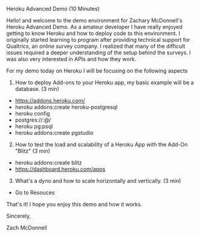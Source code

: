 Heroku Advanced Demo (10 Minutes)

Hello! and welcome to the demo environment for Zachary McDonnell's Heroku Advanced Demo.
As a amateur developer I have really enjoyed getting to know Heroku and how to deploy code to this environment.
I originally started learning to program after providing technical support for Qualtrics, an online survey company. I realized that many of the difficult issues required a deeper understanding of the setup behind the surveys. I was also very interested in APIs and how they work.


For my demo today on Heroku I will be focusing on the following aspects

1) How to deploy Add-ons to your Heroku app, my basic example will be a database. (3 min)
- https://addons.heroku.com/
- heroku addons:create heroku-postgresql
- heroku config
- postgres://<username>:<password>@<host>/<dbname>
- heroku pg:psql
- heroku addons:create pgstudio

2) How to test the load and scalability of a Heroku App with the Add-On "Blitz" (3 min)
- heroku addons:create blitz
- https://dashboard.heroku.com/apps

3) What's a dyno and how to scale horizontally and vertically. (3 min)
- Go to Resouces




That's it! I hope you enjoy this demo and how it works.

Sincerely,

Zach McDonnell